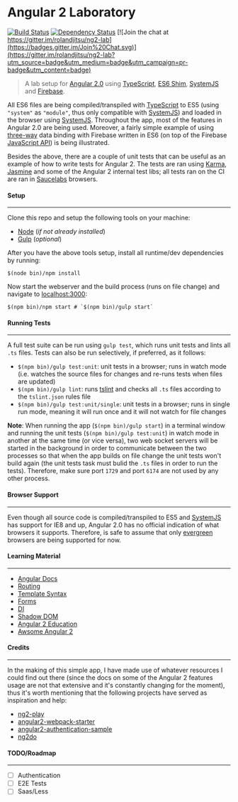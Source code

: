 # Angular 2 Laboratory

[![Build Status](https://travis-ci.org/rolandjitsu/ng2-lab.svg?branch=master)](https://travis-ci.org/rolandjitsu/ng2-lab)
[![Dependency Status](https://gemnasium.com/rolandjitsu/ng2-lab.svg)](https://gemnasium.com/rolandjitsu/ng2-lab)
[![Join the chat at https://gitter.im/rolandjitsu/ng2-lab](https://badges.gitter.im/Join%20Chat.svg)](https://gitter.im/rolandjitsu/ng2-lab?utm_source=badge&utm_medium=badge&utm_campaign=pr-badge&utm_content=badge)
> A lab setup for [Angular 2.0](https://angular.io/) using [TypeScript](http://www.typescriptlang.org/), [ES6 Shim](https://github.com/paulmillr/es6-shim), [SystemJS](https://github.com/systemjs/systemjs) and [Firebase](https://firebase.com).

All ES6 files are being compiled/transpiled with [TypeScript](http://www.typescriptlang.org/) to ES5 (using `"system"` as `"module"`, thus only compatible with [SystemJS](https://github.com/systemjs/systemjs)) and loaded in the browser using [SystemJS](https://github.com/systemjs/systemjs). Throughout the app, most of the features in Angular 2.0 are being used. Moreover, a fairly simple example of using [three-way](https://www.firebase.com/resources/images/blog/3-way-binding.png) data binding with Firebase written in ES6 (on top of the Firebase [JavaScript API](https://www.firebase.com/docs/web/)) is being illustrated.

Besides the above, there are a couple of unit tests that can be useful as an example of how to write tests for Angular 2. The tests are ran using [Karma](http://karma-runner.github.io/0.13/index.html), [Jasmine](http://jasmine.github.io/) and some of the Angular 2 internal test libs; all tests ran on the CI are ran in [Saucelabs](https://saucelabs.com/) browsers.


#### Setup
----------
Clone this repo and setup the following tools on your machine:

- [Node](http://nodejs.org) (*if not already installed*)
- [Gulp](http://gulpjs.com/) (*optional*)

After you have the above tools setup, install all runtime/dev dependencies by running:

```shell
$(node bin)/npm install
```

Now start the webserver and the build process (runs on file change) and navigate to [localhost:3000](http://localhost:3000):

```shell
$(npm bin)/npm start # `$(npm bin)/gulp start`
```


#### Running Tests
------------------
A full test suite can be run using `gulp test`, which runs unit tests and lints all `.ts` files. Tests can also be run selectively, if preferred, as it follows:
- `$(npm bin)/gulp test:unit`: unit tests in a browser; runs in watch mode (i.e. watches the source files for changes and re-runs tests when files are updated)
- `$(npm bin)/gulp lint`: runs [tslint](http://palantir.github.io/tslint/) and checks all `.ts` files according to the `tslint.json` rules file
- `$(npm bin)/gulp test:unit/single`: unit tests in a browser; runs in single run mode, meaning it will run once and it will not watch for file changes

**Note**: When running the app (`$(npm bin)/gulp start`) in a terminal window and running the unit tests (`$(npm bin)/gulp test:unit`) in watch mode in another at the same time (or vice versa), two web socket servers will be started in the background in order to communicate between the two processes so that when the app builds on file change the unit tests won't build again (the unit tests task must bulid the `.ts` files in order to run the tests). Therefore, make sure port `1729` and port `6174` are not used by any other process.


#### Browser Support
--------------------
Even though all source code is compiled/transpiled to ES5 and [SystemJS](https://github.com/systemjs/systemjs) has support for IE8 and up, Angular 2.0 has no official indication of what browsers it supports.
Therefore, is safe to assume that only [evergreen](http://eisenbergeffect.bluespire.com/evergreen-browsers/) browsers are being supported for now.


#### Learning Material
----------------------
- [Angular Docs](https://angular.io)
- [Routing](http://blog.thoughtram.io/angularjs/2015/02/19/futuristic-routing-in-angular.html)
- [Template Syntax](http://victorsavkin.com/post/119943127151/angular-2-template-syntax)
- [Forms](https://ngforms.firebaseapp.com)
- [DI](http://blog.thoughtram.io/angular/2015/05/18/dependency-injection-in-angular-2.html)
- [Shadow DOM](https://developer.mozilla.org/en-US/docs/Web/Web_Components/Shadow_DOM)
- [Angular 2 Education](https://github.com/timjacobi/angular2-education)
- [Awsome Angular 2](https://github.com/angular-class/awesome-angular2)


#### Credits
------------
In the making of this simple app, I have made use of whatever resources I could find out there (since the docs on some of the Angular 2 features usage are not that extensive and it's constantly changing for the moment), thus it's worth mentioning that the following projects have served as inspiration and help:

- [ng2-play](https://github.com/pkozlowski-opensource/ng2-play)
- [angular2-webpack-starter](https://github.com/angular-class/angular2-webpack-starter)
- [angular2-authentication-sample](https://github.com/auth0/angular2-authentication-sample)
- [ng2do](https://github.com/davideast/ng2do)


#### TODO/Roadmap
-----------------
- [ ] Authentication
- [ ] E2E Tests
- [ ] Saas/Less